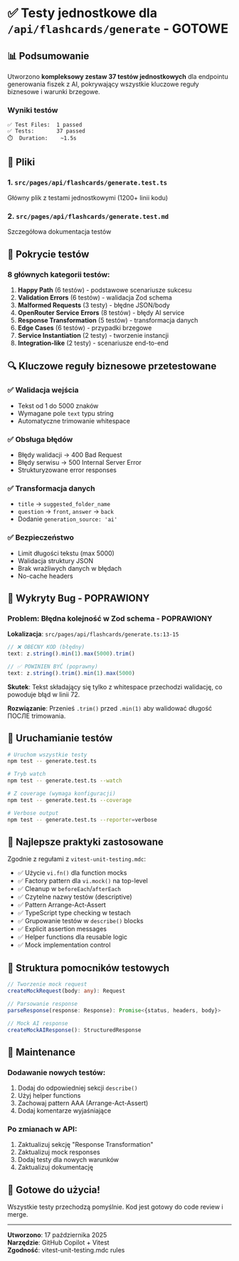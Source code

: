 # ✅ Testy jednostkowe dla `/api/flashcards/generate` - GOTOWE

## 📊 Podsumowanie

Utworzono **kompleksowy zestaw 37 testów jednostkowych** dla endpointu generowania fiszek z AI, pokrywający wszystkie kluczowe reguły biznesowe i warunki brzegowe.

### Wyniki testów
```
✅ Test Files:  1 passed
✅ Tests:       37 passed 
⏱️  Duration:    ~1.5s
```

## 📁 Pliki

### 1. `src/pages/api/flashcards/generate.test.ts`
Główny plik z testami jednostkowymi (1200+ linii kodu)

### 2. `src/pages/api/flashcards/generate.test.md`
Szczegółowa dokumentacja testów

## 🎯 Pokrycie testów

### 8 głównych kategorii testów:

1. **Happy Path** (6 testów) - podstawowe scenariusze sukcesu
2. **Validation Errors** (6 testów) - walidacja Zod schema
3. **Malformed Requests** (3 testy) - błędne JSON/body
4. **OpenRouter Service Errors** (8 testów) - błędy AI service
5. **Response Transformation** (5 testów) - transformacja danych
6. **Edge Cases** (6 testów) - przypadki brzegowe
7. **Service Instantiation** (2 testy) - tworzenie instancji
8. **Integration-like** (2 testy) - scenariusze end-to-end

## 🔍 Kluczowe reguły biznesowe przetestowane

### ✅ Walidacja wejścia
- Tekst od 1 do 5000 znaków
- Wymagane pole `text` typu string
- Automatyczne trimowanie whitespace

### ✅ Obsługa błędów
- Błędy walidacji → 400 Bad Request
- Błędy serwisu → 500 Internal Server Error  
- Strukturyzowane error responses

### ✅ Transformacja danych
- `title` → `suggested_folder_name`
- `question` → `front`, `answer` → `back`
- Dodanie `generation_source: 'ai'`

### ✅ Bezpieczeństwo
- Limit długości tekstu (max 5000)
- Walidacja struktury JSON
- Brak wrażliwych danych w błędach
- No-cache headers

## 🐛 Wykryty Bug - POPRAWIONY

### Problem: Błędna kolejność w Zod schema - POPRAWIONY
**Lokalizacja**: `src/pages/api/flashcards/generate.ts:13-15`

```typescript
// ❌ OBECNY KOD (błędny)
text: z.string().min(1).max(5000).trim()

// ✅ POWINIEN BYĆ (poprawny)
text: z.string().trim().min(1).max(5000)
```

**Skutek**: Tekst składający się tylko z whitespace przechodzi walidację, co powoduje błąd w linii 72.

**Rozwiązanie**: Przenieś `.trim()` przed `.min(1)` aby walidować długość ПОСЛЕ trimowania.

## 🧪 Uruchamianie testów

```bash
# Uruchom wszystkie testy
npm test -- generate.test.ts

# Tryb watch
npm test -- generate.test.ts --watch

# Z coverage (wymaga konfiguracji)
npm test -- generate.test.ts --coverage

# Verbose output
npm test -- generate.test.ts --reporter=verbose
```

## 📖 Najlepsze praktyki zastosowane

Zgodnie z regułami z `vitest-unit-testing.mdc`:

- ✅ Użycie `vi.fn()` dla function mocks
- ✅ Factory pattern dla `vi.mock()` na top-level
- ✅ Cleanup w `beforeEach`/`afterEach`
- ✅ Czytelne nazwy testów (descriptive)
- ✅ Pattern Arrange-Act-Assert
- ✅ TypeScript type checking w testach
- ✅ Grupowanie testów w `describe()` blocks
- ✅ Explicit assertion messages
- ✅ Helper functions dla reusable logic
- ✅ Mock implementation control

## 🔧 Struktura pomocników testowych

```typescript
// Tworzenie mock request
createMockRequest(body: any): Request

// Parsowanie response
parseResponse(response: Response): Promise<{status, headers, body}>

// Mock AI response
createMockAIResponse(): StructuredResponse
```

## 📝 Maintenance

### Dodawanie nowych testów:
1. Dodaj do odpowiedniej sekcji `describe()`
2. Użyj helper functions
3. Zachowaj pattern AAA (Arrange-Act-Assert)
4. Dodaj komentarze wyjaśniające

### Po zmianach w API:
1. Zaktualizuj sekcję "Response Transformation"
2. Zaktualizuj mock responses
3. Dodaj testy dla nowych warunków
4. Zaktualizuj dokumentację

## 🎉 Gotowe do użycia!

Wszystkie testy przechodzą pomyślnie. Kod jest gotowy do code review i merge.

---

**Utworzono**: 17 października 2025  
**Narzędzie**: GitHub Copilot + Vitest  
**Zgodność**: vitest-unit-testing.mdc rules
